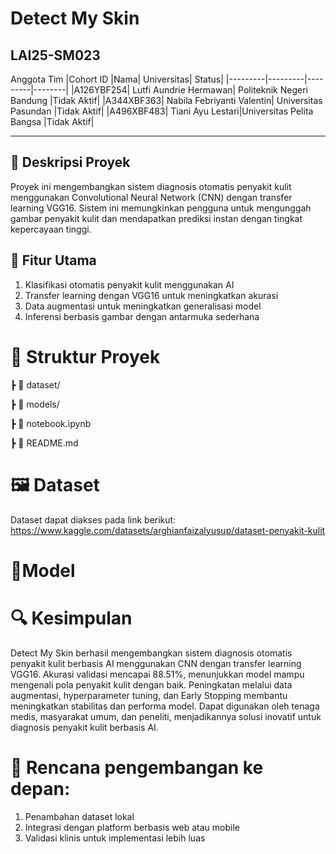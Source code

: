 # Detect My Skin
## LAI25-SM023
Anggota Tim
|Cohort ID	|Nama|	Universitas| Status|
|---------|---------|---------|--------|
|A126YBF254|	Lutfi Aundrie Hermawan|	Politeknik Negeri  Bandung |Tidak Aktif|
|A344XBF363|	Nabila Febriyanti Valentin|	 Universitas Pasundan |Tidak Aktif|
|A496XBF483|	Tiani Ayu Lestari|Universitas Pelita Bangsa |Tidak Aktif|

-------------
## 📌 Deskripsi Proyek

Proyek ini mengembangkan sistem diagnosis otomatis penyakit kulit menggunakan Convolutional Neural Network (CNN) dengan transfer learning VGG16. Sistem ini memungkinkan pengguna untuk mengunggah gambar penyakit kulit dan mendapatkan prediksi instan dengan tingkat kepercayaan tinggi.

## 🚀 Fitur Utama
1. Klasifikasi otomatis penyakit kulit menggunakan AI
2. Transfer learning dengan VGG16 untuk meningkatkan akurasi
3. Data augmentasi untuk meningkatkan generalisasi model
4. Inferensi berbasis gambar dengan antarmuka sederhana

# 📂 Struktur Proyek
 
 ┣ 📂 dataset/ 
 
 ┣ 📂 models/ 
 
 ┣ 📜 notebook.ipynb 
 
 ┣ 📜 README.md 


# 🖼️ Dataset

Dataset dapat diakses pada link berikut: https://www.kaggle.com/datasets/arghianfaizalyusup/dataset-penyakit-kulit

# 🧠Model


# 🔍 Kesimpulan
Detect My Skin berhasil mengembangkan sistem diagnosis otomatis penyakit kulit berbasis AI menggunakan CNN dengan transfer learning VGG16. Akurasi validasi mencapai 88.51%, menunjukkan model mampu mengenali pola penyakit kulit dengan baik. Peningkatan melalui data augmentasi, hyperparameter tuning, dan Early Stopping membantu meningkatkan stabilitas dan performa model. Dapat digunakan oleh tenaga medis, masyarakat umum, dan peneliti, menjadikannya solusi inovatif untuk diagnosis penyakit kulit berbasis AI. 

# 🚀 Rencana pengembangan ke depan: 
1. Penambahan dataset lokal
2. Integrasi dengan platform berbasis web atau mobile
3. Validasi klinis untuk implementasi lebih luas
